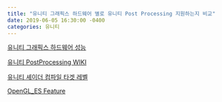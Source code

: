 ```yaml
---
title: "유니티 그래픽스 하드웨어 별로 유니티 Post Processing 지원하는지 비교"
date: 2019-06-05 16:30:00 -0400
categories: 유니티
---
```


[유니티 그래픽스 하드웨어 성능](https://docs.unity3d.com/kr/current/Manual/GraphicsEmulation.html)

[유니티 PostProcessing WIKI](https://github.com/Unity-Technologies/PostProcessing/wiki)

[유니티 셰이더 컴파일 타겟 레벨](https://docs.unity3d.com/kr/2019.1/Manual/SL-ShaderCompileTargets.html)

[OpenGL_ES Feature](https://en.wikipedia.org/wiki/OpenGL_ES)

